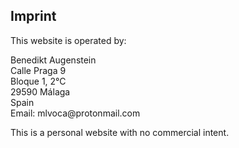<h2>Imprint</h2>
<p>This website is operated by:</p>
<p>
Benedikt Augenstein<br>
Calle Praga 9<br>
Bloque 1, 2°C<br>
29590 Málaga<br>
Spain<br>
Email: mlvoca@protonmail.com
</p>
<p>This is a personal website with no commercial intent.</p>
